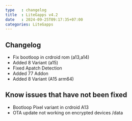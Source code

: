 ```yaml
---
type   : changelog
title  : LiteGapps v4.2
date   : 2024-09-25T09:17:35+07:00
categories: LiteGapps
---
```



## Changelog
- Fix bootloop in crdroid rom (a13,a14)
- Added 8 Variant (a15)
- Fixed Apatch Detection
- Added 77 Addon
- Added 8 Variant (A15 arm64)



## Know issues that have not been fixed
- Bootloop Pixel variant in crdroid A13
- OTA update not working on encrypted devices /data
